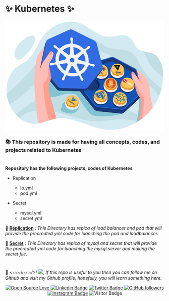 # :sparkles: Kubernetes :sparkles:


<div align>
	<img align="center" src="https://github.com/hackcoderr/images/blob/master/k8s.png" width="600" height="350" alt=""> 
</div>


### :books: This repository is made for having all concepts, codes, and projects related to Kubernetes

#

**Repository has the following projects, codes of Kubernetes**        
         
 * Replication
	 * lb.yml
	 * pod.yml
	 
* Secret
	 * mysql.yml
	 * secret.yml
	  
	  	
         
                          

:small_orange_diamond: [**Replication**](https://github.com/hackcoderr/Kubernetes/tree/main/Replication) : *This Directory has replca of load balancer and pod that will provide the precreated yml code for luanching the pod and loadbalancer.*

:small_orange_diamond: [**Secret**](https://github.com/hackcoderr/Kubernetes/tree/main/Secret) : *This Directory has replca of mysql and secret that will provide the precreated yml code for luanching the mysql server and making the secret file.*


#
:loudspeaker:
*<𝚌𝚘𝚍𝚎𝚛𝚜/>! <img src="https://github.com/TheDudeThatCode/TheDudeThatCode/blob/master/Assets/Hi.gif" width="29px">, If this repo is useful to you then you can follow me on Github and visit my Github profile, hopefully, you will learn something here.*

 <!--social media icon-->
<div align="center">
 
 
[![Open Source Love](https://badges.frapsoft.com/os/v2/open-source.svg?v=103)](https://github.com/hackcoderr)
[![Linkedin Badge](https://img.shields.io/badge/-Sachin%20Kumar-blue?style=social&logo=Linkedin&logoColor=blue&link=https://www.linkedin.com/in/hackcoderr/)](https://www.linkedin.com/in/hackcoderr/) [![Twitter Badge](http://img.shields.io/badge/-@hackcoderr-1ca0f1?style=social&logo=twitter&logoColor=blue&link=https://twitter.com/hackcoderr)](https://twitter.com/hackcoderr) [![GitHub followers](https://img.shields.io/github/followers/hackcoderr?label=Follow&style=social)](https://github.com/hackcoderr/?tab=follow)
[![Instagram Badge](https://img.shields.io/badge/-hackcoderr-blue?style=social&logo=Instagram&link=https://www.instagram.com/hackcoderr/)](https://www.instagram.com/hackcoderr/) 
![Visitor Badge](https://visitor-badge.laobi.icu/badge?page_id=hackcoderr.hackcoderr)

</div>  

</br>
